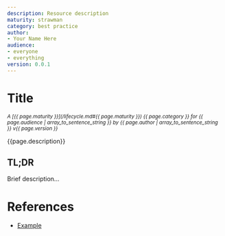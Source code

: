 ```yaml
---
description: Resource description
maturity: strawman
category: best practice
author: 
- Your Name Here
audience:
- everyone
- everything
version: 0.0.1
---
```


# Title
<sup><i>
  A [{{ page.maturity }}](/lifecycle.md#{{ page.maturity }}) {{ page.category }} 
  for {{ page.audience | array_to_sentence_string }} 
  by {{ page.author | array_to_sentence_string }} v{{ page.version }}
</i></sup>

{{page.description}}

## TL;DR

Brief description...

# References

- [Example](http://example.com)
